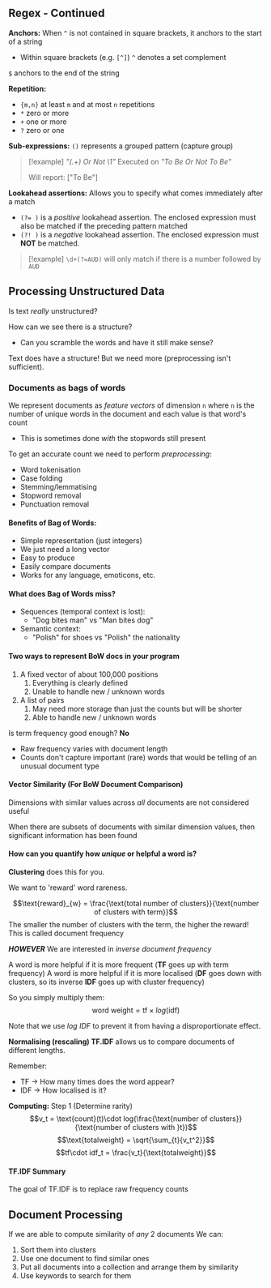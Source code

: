 
## Regex - Continued

**Anchors:**
When `^` is not contained in square brackets, it anchors to the start of a string
- Within square brackets (e.g. `[^]`) `^` denotes a set complement

`$` anchors to the end of the string

**Repetition:**
- `{m,n}` at least `m` and at most `n` repetitions
- `*` zero or more
- `+` one or more
- `?` zero or one

**Sub-expressions:**
`()` represents a grouped pattern (capture group)

>[!example]
>*"(.+) Or Not \\1"*
>Executed on
>*"To Be Or Not To Be"*
>
>Will report: ["To Be"]

**Lookahead assertions:**
Allows you to specify what comes immediately after a match
- `(?= )` is a *positive* lookahead assertion. The enclosed expression must also be matched if the preceding pattern matched
- `(?! )` is a *negative* lookahead assertion. The enclosed expression must **NOT** be matched.

>[!example]
>`\d+(?=AUD)` will only match if there is a number followed by `AUD`


## Processing Unstructured Data

Is text *really* unstructured?

How can we see there is a structure?
- Can you scramble the words and have it still make sense?

Text does have a structure! But we need more (preprocessing isn't sufficient).

### Documents as bags of words
We represent documents as *feature vectors* of dimension `n` where `n` is the number of unique words in the document and each value is that word's count
- This is sometimes done *with* the stopwords still present

To get an accurate count we need to perform *preprocessing*:
- Word tokenisation
- Case folding
- Stemming/lemmatising
- Stopword removal
- Punctuation removal

#### Benefits of Bag of Words:
- Simple representation (just integers)
- We just need a long vector 
- Easy to produce
- Easily compare documents
- Works for any language, emoticons, etc.
#### What does Bag of Words miss?
- Sequences (temporal context is lost):
	- "Dog bites man" vs "Man bites dog"
- Semantic context:
	- "Polish" for shoes vs "Polish" the nationality

#### Two ways to represent BoW docs in your program
1. A fixed vector of about 100,000 positions
	1. Everything is clearly defined
	2. Unable to handle new / unknown words
2. A list of pairs
	1. May need more storage than just the counts but will be shorter
	2. Able to handle new / unknown words


Is term frequency good enough? **No**
- Raw frequency varies with document length
- Counts don't capture important (rare) words that would be telling of an unusual document type


#### Vector Similarity (For BoW Document Comparison)
Dimensions with similar values across *all* documents are not considered useful

When there are subsets of documents with similar dimension values, then significant information has been found



#### How can you quantify how *unique* or helpful a word is?
**Clustering** does this for you.

We want to 'reward' word rareness.



$$\text{reward}_{w} = \frac{\text{total number of clusters}}{\text{number of clusters with term}}$$
The smaller the number of clusters with the term, the higher the reward!
This is called document frequency

***HOWEVER***
We are interested in *inverse document frequency*

A word is more helpful if it is more frequent (**TF** goes up with term frequency)
A word is more helpful if it is more localised (**DF** goes down with clusters, so its inverse **IDF** goes up with cluster frequency)

So you simply multiply them:
$$\text{word weight} = \text{tf}\times log(\text{idf})$$

Note that we use $log$ *IDF* to prevent it from having a disproportionate effect.


**Normalising (rescaling) TF.IDF** allows us to compare documents of different lengths.

Remember:
- TF -> How many times does the word appear?
- IDF -> How localised is it?

**Computing:**
Step 1 (Determine rarity)
$$v_t = \text{count}(t)\cdot log(\frac{\text{number of clusters}}{\text{number of clusters with }t})$$
$$\text{totalweight} = \sqrt{\sum_{t}{v_t^2}}$$
$$tf\cdot idf_t = \frac{v_t}{\text{totalweight}}$$

#### TF.IDF Summary
The goal of TF.IDF is to replace raw frequency counts

## Document Processing

If we are able to compute similarity of *any* 2 documents
We can:
1. Sort them into clusters
2. Use one document to find similar ones
3. Put all documents into a collection and arrange them by similarity
4. Use keywords to search for them

